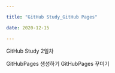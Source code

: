 ```yaml
---

title: "GitHub Study_GitHub Pages"

date: 2020-12-15

---
```



GitHub Study 2일차

GitHubPages 생성하기
GitHubPages 꾸미기
